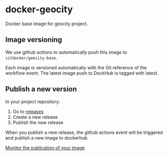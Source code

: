 # docker-geocity
Docker base image for geocity project.

## Image versioning
We use github actions to automatically push this image to `sitdocker/geocity-base`.

Each image is versioned automatically with the Git reference of the workflow event.
The latest image push to DockHub is tagged with latest.

## Publish a new version
In your project repository:

1. Go to [releases](https://github.com/yverdon/docker-geocity/releases)
2. Create a new release
3. Publish the new release

When you publish a new release, the github actions event will be triggered and publish a new image to dockerhub.

[Monitor the publication of your image](https://github.com/yverdon/docker-geocity/actions?query=workflow%3A%22Publish+Geocity+Base%22)

